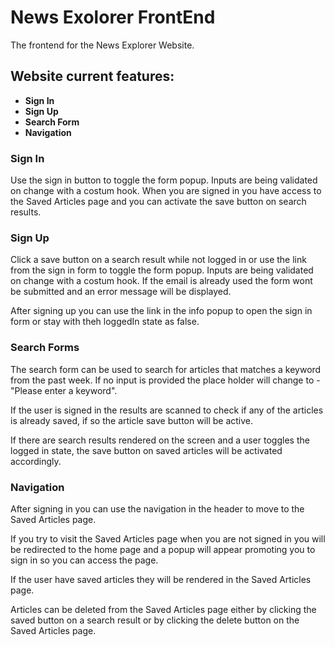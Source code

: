 # News Exolorer FrontEnd

The frontend for the News Explorer Website.

## Website current features:

* **Sign In**
* **Sign Up**
* **Search Form**
* **Navigation**

### Sign In

Use the sign in button to toggle the form popup. Inputs are being validated on change with a costum hook.
When you are signed in you have access to the Saved Articles page and you can activate the save button on search results.

### Sign Up

Click a save button on a search result while not logged in or use the link from the sign in form to toggle the form popup. Inputs are being validated on change with a costum hook. If the email is already used the form wont be submitted and an error message will be displayed.

After signing up you can use the link in the info popup to open the sign in form or stay with theh loggedIn state as false.

### Search Forms

The search form can be used to search for articles that matches a keyword from the past week. If no input is provided the place holder will change to - "Please enter a keyword".

If the user is signed in the results are scanned to check if any of the articles is already saved, if so the article save button will be active.

If there are search results rendered on the screen and a user toggles the logged in state, the save button on saved articles will be activated accordingly.

### Navigation

After signing in you can use the navigation in the header to move to the Saved Articles page.

If you try to visit the Saved Articles page when you are not signed in you will be redirected to the home page and a popup will appear promoting you to sign in so you can access the page.

If the user have saved articles they will be rendered in the Saved Articles page.

Articles can be deleted from the Saved Articles page either by clicking the saved button on a search result or by clicking the delete button on the Saved Articles page.
